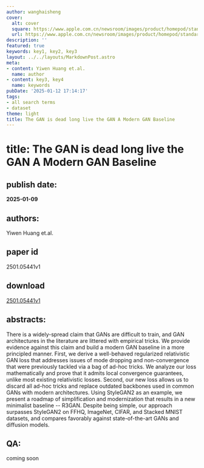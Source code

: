 ```yaml
---
author: wanghaisheng
cover:
  alt: cover
  square: https://www.apple.com.cn/newsroom/images/product/homepod/standard/Apple-HomePod-hero-230118_big.jpg.large_2x.jpg
  url: https://www.apple.com.cn/newsroom/images/product/homepod/standard/Apple-HomePod-hero-230118_big.jpg.large_2x.jpg
description: ''
featured: true
keywords: key1, key2, key3
layout: ../../layouts/MarkdownPost.astro
meta:
- content: Yiwen Huang et.al.
  name: author
- content: key3, key4
  name: keywords
pubDate: '2025-01-12 17:14:17'
tags:
- all search terms
- dataset
theme: light
title: The GAN is dead long live the GAN A Modern GAN Baseline
---
```


# title: The GAN is dead long live the GAN A Modern GAN Baseline 
## publish date: 
**2025-01-09** 
## authors: 
  Yiwen Huang et.al. 
## paper id
2501.05441v1
## download
[2501.05441v1](http://arxiv.org/abs/2501.05441v1)
## abstracts:
There is a widely-spread claim that GANs are difficult to train, and GAN architectures in the literature are littered with empirical tricks. We provide evidence against this claim and build a modern GAN baseline in a more principled manner. First, we derive a well-behaved regularized relativistic GAN loss that addresses issues of mode dropping and non-convergence that were previously tackled via a bag of ad-hoc tricks. We analyze our loss mathematically and prove that it admits local convergence guarantees, unlike most existing relativistic losses. Second, our new loss allows us to discard all ad-hoc tricks and replace outdated backbones used in common GANs with modern architectures. Using StyleGAN2 as an example, we present a roadmap of simplification and modernization that results in a new minimalist baseline -- R3GAN. Despite being simple, our approach surpasses StyleGAN2 on FFHQ, ImageNet, CIFAR, and Stacked MNIST datasets, and compares favorably against state-of-the-art GANs and diffusion models.
## QA:
coming soon
